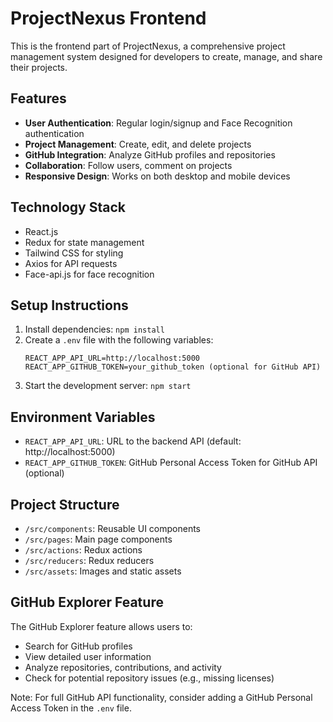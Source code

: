 # ProjectNexus Frontend

This is the frontend part of ProjectNexus, a comprehensive project management system designed for developers to create, manage, and share their projects.

## Features

- **User Authentication**: Regular login/signup and Face Recognition authentication
- **Project Management**: Create, edit, and delete projects
- **GitHub Integration**: Analyze GitHub profiles and repositories
- **Collaboration**: Follow users, comment on projects
- **Responsive Design**: Works on both desktop and mobile devices

## Technology Stack

- React.js
- Redux for state management
- Tailwind CSS for styling
- Axios for API requests
- Face-api.js for face recognition

## Setup Instructions

1. Install dependencies: `npm install`
2. Create a `.env` file with the following variables:
   ```
   REACT_APP_API_URL=http://localhost:5000
   REACT_APP_GITHUB_TOKEN=your_github_token (optional for GitHub API)
   ```
3. Start the development server: `npm start`

## Environment Variables

- `REACT_APP_API_URL`: URL to the backend API (default: http://localhost:5000)
- `REACT_APP_GITHUB_TOKEN`: GitHub Personal Access Token for GitHub API (optional)

## Project Structure

- `/src/components`: Reusable UI components
- `/src/pages`: Main page components
- `/src/actions`: Redux actions
- `/src/reducers`: Redux reducers
- `/src/assets`: Images and static assets

## GitHub Explorer Feature

The GitHub Explorer feature allows users to:
- Search for GitHub profiles
- View detailed user information
- Analyze repositories, contributions, and activity
- Check for potential repository issues (e.g., missing licenses)

Note: For full GitHub API functionality, consider adding a GitHub Personal Access Token in the `.env` file. 